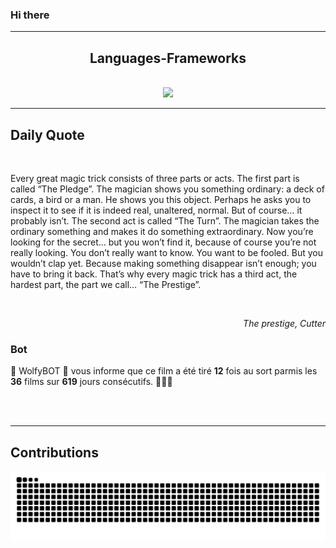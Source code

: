 ### Hi there
<hr/>
<p>
</p>
<h2 align="center">
 Languages-Frameworks
</h2>
<br/>
<div align="center">
 <a href="https://skillicons.dev">
  <img src="https://skillicons.dev/icons?i=c,cpp,react,nextjs,aws,docker,mongodb,python,express,django,html,css,tailwind,javascript,ts,nodejs,github"/>
 </a>
</div>
<hr/>
<div>
 <h2>
  Daily Quote
 </h2>
 <br/>
 <div>
  <p id="quote">
   Every great magic trick consists of three parts or acts. The first part is called “The Pledge”. The magician shows you something ordinary: a deck of cards, a bird or a man. He shows you this object. Perhaps he asks you to inspect it to see if it is indeed real, unaltered, normal. But of course… it probably isn’t. The second act is called “The Turn”. The magician takes the ordinary something and makes it do something extraordinary. Now you’re looking for the secret… but you won’t find it, because of course you’re not really looking. You don’t really want to know. You want to be fooled. But you wouldn’t clap yet. Because making something disappear isn’t enough; you have to bring it back. That’s why every magic trick has a third act, the hardest part, the part we call… “The Prestige”.
  </p>
 </div>
 <br/>
 <div align="right">
  <p id="movie" style="text-align: right; font-style: italic;">
   The prestige, Cutter
  </p>
 </div>
 <div>
  <h3>
   Bot
  </h3>
  <p id="bot">
   🤖 WolfyBOT 🤖 vous informe que ce film a été tiré <b>12</b> fois au sort parmis les <b>36</b> films sur <b>619</b> jours consécutifs. 🎲🎲🎲
  </p>
 </div>
 <br>
 </br>
</div>
<hr/>
<div>
 <h2>
  Contributions
 </h2>
 <img alt="snake gif" src="https://github.com/Loupthevenin/Loupthevenin/blob/output/github-contribution-grid-snake-dark.svg"/>
</div>
